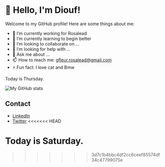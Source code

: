 # 👋 Hello, I'm Diouf!

Welcome to my GitHub profile! Here are some things about me:

- 🔭 I’m currently working for Rosalead
- 🌱 I’m currently learning to begin better
- 👯 I’m looking to collaborate on ...
- 🤔 I’m looking for help with ...
- 💬 Ask me about ...
- 📫 How to reach me: gfleur.rosalead@gmail.com  
- ⚡ Fun fact: I love cat and Bmw

Today is Thursday.

![My GitHub stats](https://github-readme-stats.vercel.app/api?username=DioufFLR&show_icons=true&theme=radical)

## Contact

- [LinkedIn](https://www.linkedin.com/in/YOUR_LINKEDIN)
- [Twitter](https://twitter.com/YOUR_TWITTER)
<<<<<<< HEAD



Today is Saturday.
=======
>>>>>>> 3d7c1b4bbc4df2cc6ceef85574df34c47799075e
